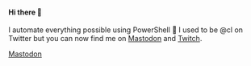 #### Hi there 👋

I automate everything possible using PowerShell 💙 I used to be @cl on Twitter but you can now find me on [Mastodon](https://tech.lgbt/@cl) and [Twitch](https://twitch.tv/potatoqualitee).

<a rel="me" href="https://tech.lgbt/@cl">Mastodon</a>
